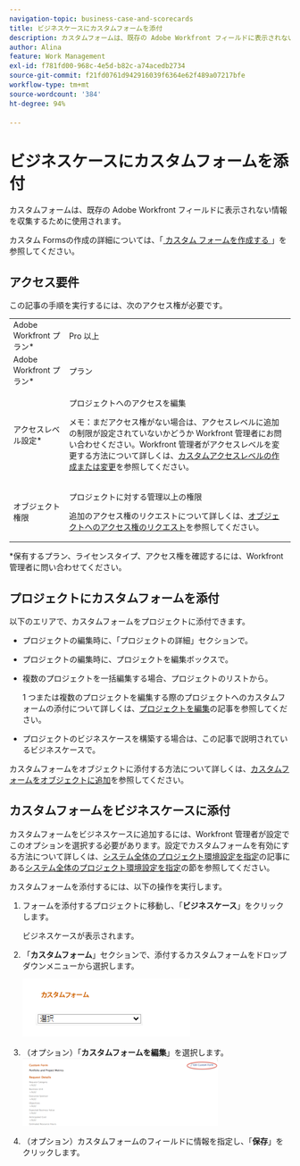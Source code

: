 ```yaml
---
navigation-topic: business-case-and-scorecards
title: ビジネスケースにカスタムフォームを添付
description: カスタムフォームは、既存の Adobe Workfront フィールドに表示されない情報を収集するために使用されます。
author: Alina
feature: Work Management
exl-id: f781fd00-968c-4e5d-b82c-a74acedb2734
source-git-commit: f21fd0761d942916039f6364e62f489a07217bfe
workflow-type: tm+mt
source-wordcount: '384'
ht-degree: 94%

---
```


# ビジネスケースにカスタムフォームを添付

カスタムフォームは、既存の Adobe Workfront フィールドに表示されない情報を収集するために使用されます。 

カスタム Formsの作成の詳細については、「[ カスタム フォームを作成する ](/help/quicksilver/administration-and-setup/customize-workfront/create-manage-custom-forms/form-designer/design-a-form/design-a-form.md)」を参照してください。

## アクセス要件

この記事の手順を実行するには、次のアクセス権が必要です。

<table style="table-layout:auto"> 
 <col> 
 <col> 
 <tbody> 
  <tr> 
   <td role="rowheader">Adobe Workfront プラン*</td> 
   <td> <p>Pro 以上</p> </td> 
  </tr> 
  <tr> 
   <td role="rowheader">Adobe Workfront プラン*</td> 
   <td> <p>プラン </p> </td> 
  </tr> 
  <tr> 
   <td role="rowheader">アクセスレベル設定*</td> 
   <td> <p>プロジェクトへのアクセスを編集</p> <p>メモ：まだアクセス権がない場合は、アクセスレベルに追加の制限が設定されていないかどうか Workfront 管理者にお問い合わせください。Workfront 管理者がアクセスレベルを変更する方法について詳しくは、<a href="../../../administration-and-setup/add-users/configure-and-grant-access/create-modify-access-levels.md" class="MCXref xref">カスタムアクセスレベルの作成または変更</a>を参照してください。</p> </td> 
  </tr> 
  <tr> 
   <td role="rowheader">オブジェクト権限</td> 
   <td> <p>プロジェクトに対する管理以上の権限</p> <p>追加のアクセス権のリクエストについて詳しくは、<a href="../../../workfront-basics/grant-and-request-access-to-objects/request-access.md" class="MCXref xref">オブジェクトへのアクセス権のリクエスト</a>を参照してください。</p> </td> 
  </tr> 
 </tbody> 
</table>

&#42;保有するプラン、ライセンスタイプ、アクセス権を確認するには、Workfront 管理者に問い合わせてください。

## プロジェクトにカスタムフォームを添付

以下のエリアで、カスタムフォームをプロジェクトに添付できます。

* プロジェクトの編集時に、「プロジェクトの詳細」セクションで。
* プロジェクトの編集時に、プロジェクトを編集ボックスで。
* 複数のプロジェクトを一括編集する場合、プロジェクトのリストから。

  1 つまたは複数のプロジェクトを編集する際のプロジェクトへのカスタムフォームの添付について詳しくは、[プロジェクトを編集](../../../manage-work/projects/manage-projects/edit-projects.md)の記事を参照してください。

* プロジェクトのビジネスケースを構築する場合は、この記事で説明されているビジネスケースで。

カスタムフォームをオブジェクトに添付する方法について詳しくは、[カスタムフォームをオブジェクトに追加](../../../workfront-basics/work-with-custom-forms/add-a-custom-form-to-an-object.md)を参照してください。

## カスタムフォームをビジネスケースに添付

カスタムフォームをビジネスケースに追加するには、Workfront 管理者が設定でこのオプションを選択する必要があります。設定でカスタムフォームを有効にする方法について詳しくは、[システム全体のプロジェクト環境設定を指定](../../../administration-and-setup/set-up-workfront/configure-system-defaults/set-project-preferences.md)の記事にある[システム全体のプロジェクト環境設定を指定](../../../administration-and-setup/set-up-workfront/configure-system-defaults/set-project-preferences.md)の節を参照してください。

カスタムフォームを添付するには、以下の操作を実行します。

1. フォームを添付するプロジェクトに移動し、「**ビジネスケース**」をクリックします。

   ビジネスケースが表示されます。

1. 「**カスタムフォーム**」セクションで、添付するカスタムフォームをドロップダウンメニューから選択します。

   ![ カスタムフォームドロップダウン ](assets/custom-forms-drop-down-menu.png)

1. （オプション）「**カスタムフォームを編集**」を選択します。\
   ![ カスタムフォームを編集 ](assets/acf1-350x122.png)

1. （オプション）カスタムフォームのフィールドに情報を指定し、「**保存**」をクリックします。
